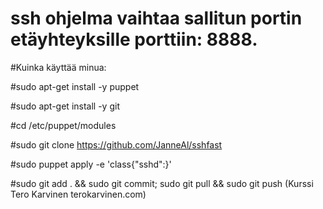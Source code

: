 ﻿# ssh ohjelma vaihtaa sallitun portin etäyhteyksille porttiin: 8888. 
 
#Kuinka käyttää minua:

#sudo apt-get install -y puppet

#sudo apt-get install -y git

#cd /etc/puppet/modules

#sudo git clone https://github.com/JanneAl/sshfast

#sudo puppet apply -e 'class{"sshd":}'

#sudo git add . && sudo git commit; sudo git pull && sudo git push
(Kurssi Tero Karvinen terokarvinen.com)
